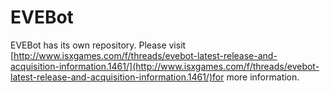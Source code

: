 EVEBot
======
EVEBot has its own repository.   Please visit [http://www.isxgames.com/f/threads/evebot-latest-release-and-acquisition-information.1461/](http://www.isxgames.com/f/threads/evebot-latest-release-and-acquisition-information.1461/)for more information.
